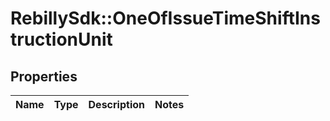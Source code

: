 # RebillySdk::OneOfIssueTimeShiftInstructionUnit

## Properties
Name | Type | Description | Notes
------------ | ------------- | ------------- | -------------

